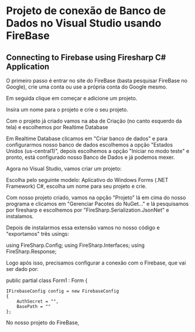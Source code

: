 # Projeto de conexão de Banco de Dados no Visual Studio usando FireBase

## Connecting to Firebase using Firesharp C# Application

O primeiro passo é entrar no site do FireBase (basta pesquisar FireBase no Google), crie uma conta ou use a própria conta do Google mesmo.

Em seguida clique em começar e adicione um projeto.

Insira um nome para o projeto e crie o seu projeto.

Com o projeto já criado vamos na aba de Criação (no canto esquerdo da tela) e escolhemos por Realtime Database

Em Realtime Database clicamos em "Criar banco de dados" e para configurarmos nosso banco de dados escolhemos a opção "Estados Unidos (us-central1)", depois escolhemos a opção "Iniciar no modo teste" e pronto, está configurado nosso Banco de Dados e já podemos mexer.

Agora no Visual Studio, vamos criar um projeto:

Escolha pelo seguinte modelo: Aplicativo do Windows Forms (.NET Framework) C#, escolha um nome para seu projeto e crie.

Com nosso projeto criado, vamos na opção "Projeto" lá em cima do nosso programa e clicamos em "Gerenciar Pacotes do NuGet..." e lá pesquisamos por firesharp e escolhemos por "FireSharp.Serialization.JsonNet" e instalamos.

Depois de instalarmos essa extensão vamos no nosso código e "exportamos" três usings: 

using FireSharp.Config;
using FireSharp.Interfaces;
using FireSharp.Response;

Logo após isso, precisamos configurar a conexão com o Firebase, que vai ser dado por:

public partial class Form1 : Form
{

    IFirebaseConfig config = new FirebaseConfig
    {
        AuthSecret = "",
        BasePath = ""
    };

No nosso projeto do FireBase,
